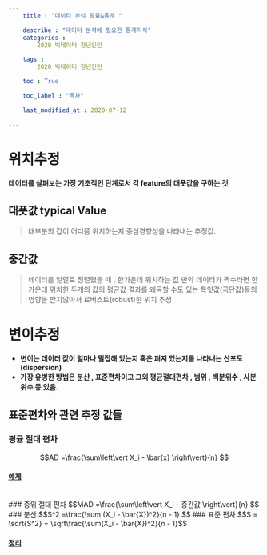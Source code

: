 ```yaml
---
    title : "데이터 분석 확률&통계 "

    describe : "데이터 분석에 필요한 통계지식" 
    categories : 
        2020 빅데이터 청년인턴    

    tags :
        2020 빅데이터 청년인턴

    toc : True

    toc_label : "목차"        

    last_modified_at : 2020-07-12

---
```

# 위치추정

**데이터를 살펴보는 가장 기초적인 단계로서 각 feature의 대푯값을 구하는 것**

## 대푯값 typical Value
> 대부분의 갑이 어디쯤 위치하는지 중심경향성을 나타내는 추정값.

## 중간값
> 데이터를 일렬로 정렬했을 때 , 한가운데 위치하는 값
> 만약 데이터가 짝수라면 한가운데 위치한 두개의 값의 평균값
> 결과를 왜곡할 수도 있는 특잇값(극단값)들의 영향을 받지않아서 로버스트(robust)한 위치 추정

# 변이추정
* **변이는 데이터 값이 얼마나 밀집해 있는지 혹은 펴져 있는지를 나타내는 산포도(dispersion)**
* **가장 유병한 방법은 분산 , 표준편차이고 그외 평균절대편차 , 범위 , 백분위수 , 사분위수 등 있음.**

## 표준편차와 관련 추정 값들

### 평균 절대 편차
$$AD =\frac{\sum\left\vert X_i - \bar{x} \right\vert}{n} $$
#### [예제](https://ko.khanacademy.org/math/statistics-probability/summarizing-quantitative-data/other-measures-of-spread/a/mean-absolute-deviation-mad-review)

</br>
### 중위 절대 편차
$$MAD =\frac{\sum\left\vert X_i - 중간값 \right\vert}{n} $$
### 분산
$$S^2 =\frac{\sum (X_i - \bar{X})^2}{n - 1} $$
### 표준 편차
$$S = \sqrt{S^2} = \sqrt\frac{\sum(X_i - \bar{X})^2}{n - 1}$$

#### [정리](https://learnx.tistory.com/entry/%ED%86%B5%EA%B3%84%EC%9D%98-%EA%B8%B0%EC%B4%88%EC%9D%B8-%ED%8F%89%EA%B7%A0-%EB%B6%84%EC%82%B0-%ED%91%9C%EC%A4%80%ED%8E%B8%EC%B0%A8)
